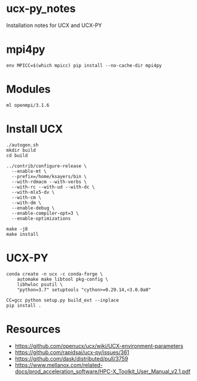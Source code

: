 # ucx-py_notes
Installation notes for UCX and UCX-PY

# mpi4py
```
env MPICC=$(which mpicc) pip install --no-cache-dir mpi4py
```

# Modules
```
ml openmpi/3.1.6
```
# Install UCX
```
./autogen.sh
mkdir build
cd build

../contrib/configure-release \
  --enable-mt \
  --prefix=/home/ksayers/bin \
  --with-rdmacm --with-verbs \
  --with-rc --with-ud --with-dc \
  --with-mlx5-dv \
  --with-cm \
  --with-dm \
  --enable-debug \
  --enable-compiler-opt=3 \
  --enable-optimizations

make -j8
make install

```

# UCX-PY

```
conda create -n ucx -c conda-forge \
    automake make libtool pkg-config \
    libhwloc psutil \
    "python=3.7" setuptools "cython>=0.29.14,<3.0.0a0"
```

```
CC=gcc python setup.py build_ext --inplace
pip install .
```

# Resources
* https://github.com/openucx/ucx/wiki/UCX-environment-parameters
* https://github.com/rapidsai/ucx-py/issues/361
* https://github.com/dask/distributed/pull/3759
* https://www.mellanox.com/related-docs/prod_acceleration_software/HPC-X_Toolkit_User_Manual_v2.1.pdf
